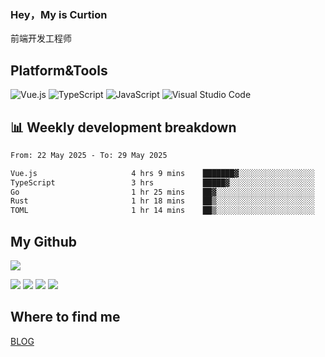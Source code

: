 ### Hey，My is Curtion
前端开发工程师
## Platform&Tools

![Vue.js](https://img.shields.io/badge/-Vue.js-4FC08D?style=flat-square&logo=Vue.js&logoColor=white)
![TypeScript](https://img.shields.io/badge/-TypeScript-007ACC?style=flat-square&logo=typescript&logoColor=white)
![JavaScript](https://img.shields.io/badge/-JavaScript-F7DF1E?style=flat-square&logo=javascript&logoColor=black)
![Visual Studio Code](https://img.shields.io/badge/-VSCode-007ACC?style=flat-square&logo=Visual-Studio-Code&logoColor=white)

## 📊 Weekly development breakdown

<!--START_SECTION:waka-->

```txt
From: 22 May 2025 - To: 29 May 2025

Vue.js                     4 hrs 9 mins    ███████▓░░░░░░░░░░░░░░░░░   31.30 %
TypeScript                 3 hrs           █████▓░░░░░░░░░░░░░░░░░░░   22.72 %
Go                         1 hr 25 mins    ██▓░░░░░░░░░░░░░░░░░░░░░░   10.78 %
Rust                       1 hr 18 mins    ██▒░░░░░░░░░░░░░░░░░░░░░░   09.84 %
TOML                       1 hr 14 mins    ██▒░░░░░░░░░░░░░░░░░░░░░░   09.30 %
```

<!--END_SECTION:waka-->

## My Github

![](http://github-profile-summary-cards.vercel.app/api/cards/profile-details?username=curtion&theme=nord_bright)

![](http://github-profile-summary-cards.vercel.app/api/cards/stats?username=curtion&theme=nord_bright)
![](http://github-profile-summary-cards.vercel.app/api/cards/productive-time?username=curtion&theme=nord_bright&utcOffset=8)
![](http://github-profile-summary-cards.vercel.app/api/cards/repos-per-language?username=curtion&theme=nord_bright)
![](http://github-profile-summary-cards.vercel.app/api/cards/most-commit-language?username=curtion&theme=nord_bright)

## Where to find me

[BLOG](https://blog.3gxk.net)
